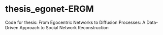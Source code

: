 # thesis_egonet-ERGM
Code for thesis: From Egocentric Networks to Diffusion Processes: A Data-Driven Approach to Social Network Reconstruction
